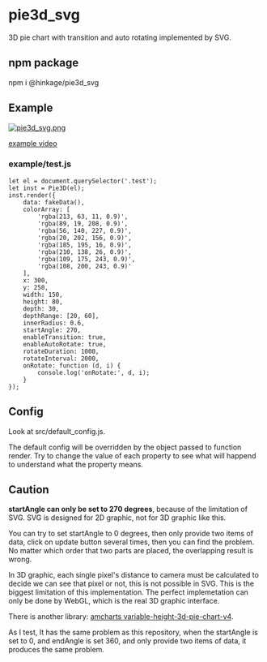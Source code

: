 # pie3d_svg
3D pie chart with transition and auto rotating implemented by SVG.

## npm package
npm i @hinkage/pie3d_svg

## Example
[![pie3d_svg.png](http://124.221.54.220:23400/file/pie3d_svg.png)](http://124.221.54.220:23400/file/pie3d_svg.mp4)

[example video](http://124.221.54.220:23400/file/pie3d_svg.mp4)

### example/test.js
```
let el = document.querySelector('.test');
let inst = Pie3D(el);
inst.render({
	data: fakeData(),
	colorArray: [
		'rgba(213, 63, 11, 0.9)',
		'rgba(89, 19, 208, 0.9)',
		'rgba(56, 140, 227, 0.9)',
		'rgba(20, 202, 156, 0.9)',
		'rgba(185, 195, 16, 0.9)',
		'rgba(210, 138, 26, 0.9)',
		'rgba(109, 175, 243, 0.9)',
		'rgba(108, 200, 243, 0.9)'
	],
	x: 300,
	y: 250,
	width: 150,
	height: 80,
	depth: 30,
	depthRange: [20, 60],
	innerRadius: 0.6,
	startAngle: 270,
	enableTransition: true,
	enableAutoRotate: true,
	rotateDuration: 1000,
	rotateInterval: 2000,
	onRotate: function (d, i) {
		console.log('onRotate:', d, i);
	}
});
```

## Config
Look at src/default_config.js.

The default config will be overridden by the object passed to function render.
Try to change the value of each property to see what will happend to
understand what the property means.

## Caution
**startAngle can only be set to 270 degrees**, because of the limitation of SVG.
SVG is designed for 2D graphic, not for 3D graphic like this.

You can try to set startAngle to 0 degrees, then only provide two items of
data, click on update button several times, then you can find the problem.
No matter which order that two parts are placed, the overlapping result is
wrong.

In 3D graphic, each single pixel's distance to camera must be calculated to
decide we can see that pixel or not, this is not possible in SVG. This is
the biggest limitation of this implementation. The perfect implemetation
can only be done by WebGL, which is the real 3D graphic interface.

There is another library:
[amcharts variable-height-3d-pie-chart-v4](https://www.amcharts.com/demos-v4/variable-height-3d-pie-chart-v4/).

As I test, It has the same problem as this repository, when the startAngle is
set to 0, and endAngle is set 360, and only provide two items of data, it
produces the same problem.

